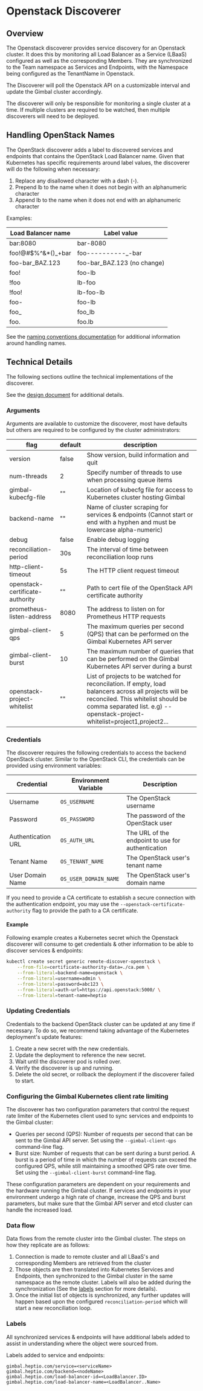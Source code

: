 # Openstack Discoverer

## Overview

The Openstack discoverer provides service discovery for an Openstack cluster. It does this by monitoring all Load Balancer as a Service (LBaaS) configured as well as the corresponding Members. They are synchronized to the Team namespace as Services and Endpoints, with the Namespace being configured as the TenantName in Openstack.

The Discoverer will poll the Openstack API on a customizable interval and update the Gimbal cluster accordingly.

The discoverer will only be responsible for monitoring a single cluster at a time. If multiple clusters are required to be watched, then multiple discoverers will need to be deployed.

## Handling OpenStack Names

The OpenStack discoverer adds a label to discovered services and endpoints that contains the OpenStack Load Balancer name. Given that Kubernetes has specific requirements around label values, the discoverer will do the following when necessary:

1. Replace any disallowed character with a dash (-).
2. Prepend lb to the name when it does not begin with an alphanumeric character
3. Append lb to the name when it does not end with an alphanumeric character

Examples:

| Load Balancer name | Label value |
|----------------------|-----------|
| bar:8080| bar-8080|
|foo!@#$%^&*()_+bar | foo----------_-bar |
| foo-bar_BAZ.123 | foo-bar_BAZ.123 (no change) |
| foo! | foo-lb |
| !foo | lb-foo|
|!foo! | lb-foo-lb |
| foo- | foo-lb|
| foo_ | foo_lb|
|foo.| foo.lb|

See the [naming conventions documentation](./discovery-naming-conventions.md)
for additional information around handling names.

## Technical Details

The following sections outline the technical implementations of the discoverer.

See the [design document](../discovery/design/openstack.md) for additional
details.

### Arguments

Arguments are available to customize the discoverer, most have defaults but others are required to be configured by the cluster administrators:

| flag  | default  | description  |
|---|---|---|
| version  |  false | Show version, build information and quit  
| num-threads  | 2  |  Specify number of threads to use when processing queue items
| gimbal-kubecfg-file  | ""  | Location of kubecfg file for access to Kubernetes cluster hosting Gimbal
| backend-name  | ""  |   Name of cluster scraping for services & endpoints (Cannot start or end with a hyphen and must be lowercase alpha-numeric)
| debug | false | Enable debug logging 
| reconciliation-period | 30s | The interval of time between reconciliation loop runs 
| http-client-timeout | 5s | The HTTP client request timeout
| openstack-certificate-authority | "" | Path to cert file of the OpenStack API certificate authority
| prometheus-listen-address | 8080 | The address to listen on for Prometheus HTTP requests
| gimbal-client-qps | 5 | The maximum queries per second (QPS) that can be performed on the Gimbal Kubernetes API server
| gimbal-client-burst | 10 | The maximum number of queries that can be performed on the Gimbal Kubernetes API server during a burst
| openstack-project-whitelist | "" | List of projects to be watched for reconcilation. If empty, load balancers across all projects will be reconciled. This whitelist should be comma separated list. e.g) --openstack-project-whitelist=project1,project2...

### Credentials

The discoverer requires the following credentials to access the backend OpenStack cluster.
Similar to the OpenStack CLI, the credentials can be provided using environment variables:

| Credential         | Environment Variable  | Description                                       |
|--------------------|-----------------------|---------------------------------------------------|
| Username           | `OS_USERNAME`         | The OpenStack username                            |
| Password           | `OS_PASSWORD`         | The password of the OpenStack user                |
| Authentication URL | `OS_AUTH_URL`         | The URL of the endpoint to use for authentication |
| Tenant Name        | `OS_TENANT_NAME`      | The OpenStack user's tenant name                  |
| User Domain Name   | `OS_USER_DOMAIN_NAME` | The OpenStack user's domain name                  |

If you need to provide a CA certificate to establish a secure connection with the
authentication endpoint, you may use the `--openstack-certificate-authority` flag to
provide the path to a CA certificate.

#### Example

Following example creates a Kubernetes secret which the Openstack discoverer will consume to get credentials & other information to be able to discover services & endpoints:

```sh
kubectl create secret generic remote-discover-openstack \
    --from-file=certificate-authority-data=./ca.pem \
    --from-literal=backend-name=openstack \
    --from-literal=username=admin \
    --from-literal=password=abc123 \
    --from-literal=auth-url=https://api.openstack:5000/ \
    --from-literal=tenant-name=heptio
```

### Updating Credentials

Credentials to the backend OpenStack cluster can be updated at any time if necessary. To do so, we recommend taking advantage of the Kubernetes deployment's update features:

1. Create a new secret with the new credentials.
2. Update the deployment to reference the new secret.
3. Wait until the discoverer pod is rolled over.
4. Verify the discoverer is up and running.
5. Delete the old secret, or rollback the deployment if the discoverer failed to start.

### Configuring the Gimbal Kubernetes client rate limiting

The discoverer has two configuration parameters that control the request rate limiter of the Kubernetes client used to sync services and endpoints to the Gimbal cluster:

* Queries per second (QPS): Number of requests per second that can be sent to the Gimbal API server. Set using the `--gimbal-client-qps` command-line flag.
* Burst size: Number of requests that can be sent during a burst period. A burst is a period of time in which the number of requests can exceed the configured QPS, while still maintaining a smoothed QPS rate over time. Set using the `--gimbal-client-burst` command-line flag.

These configuration parameters are dependent on your requirements and the hardware running the Gimbal cluster. If services and endpoints in your environment undergo a high rate of change, increase the QPS and burst parameters, but make sure that the Gimbal API server and etcd cluster can handle the increased load.

### Data flow

Data flows from the remote cluster into the Gimbal cluster. The steps on how they replicate are as follows:

1. Connection is made to remote cluster and all LBaaS's and corresponding Members are retrieved from the cluster
2. Those objects are then translated into Kubernetes Services and Endpoints, then synchronized to the Gimbal cluster in the same namespace as the remote cluster. Labels will also be added during the synchronization (See the [labels](#labels) section for more details).
3. Once the initial list of objects is synchronized, any further updates will happen based upon the configured `reconciliation-period` which will start a new reconciliation loop.

### Labels

All synchronized services & endpoints will have additional labels added to assist in understanding where the object were sourced from. 

Labels added to service and endpoints:
```
gimbal.heptio.com/service=<serviceName>
gimbal.heptio.com/backend=<nodeName>
gimbal.heptio.com/load-balancer-id=<LoadBalancer.ID>
gimbal.heptio.com/load-balancer-name=<LoadBalancer..Name>
```
